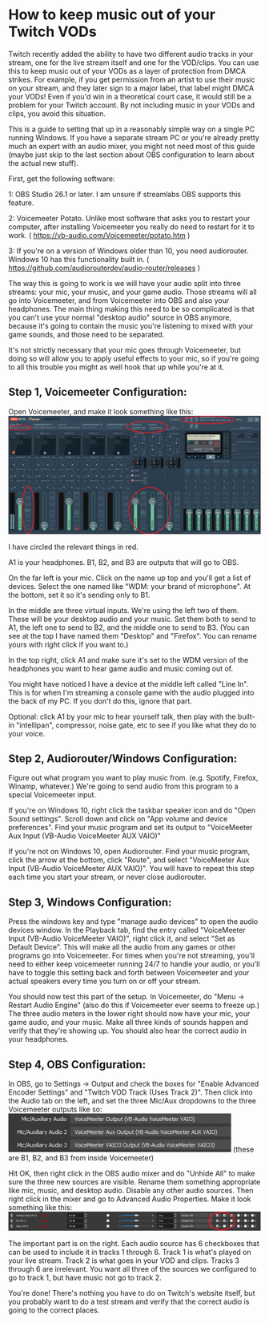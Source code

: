 # How to keep music out of your Twitch VODs

Twitch recently added the ability to have two different audio tracks in your stream, one for the live stream itself and one for the VOD/clips. You can use this to keep music out of your VODs as a layer of protection from DMCA strikes. For example, if you get permission from an artist to use their music on your stream, and they later sign to a major label, that label might DMCA your VODs! Even if you'd win in a theoretical court case, it would still be a problem for your Twitch account. By not including music in your VODs and clips, you avoid this situation.

This is a guide to setting that up in a reasonably simple way on a single PC running Windows. If you have a separate stream PC or you're already pretty much an expert with an audio mixer, you might not need most of this guide (maybe just skip to the last section about OBS configuration to learn about the actual new stuff).

First, get the following software:

1: OBS Studio 26.1 or later. I am unsure if streamlabs OBS supports this feature.

2: Voicemeeter Potato. Unlike most software that asks you to restart your computer, after installing Voicemeeter you really do need to restart for it to work. ( https://vb-audio.com/Voicemeeter/potato.htm )

3: If you're on a version of Windows older than 10, you need audiorouter. Windows 10 has this functionality built in. ( https://github.com/audiorouterdev/audio-router/releases )

The way this is going to work is we will have your audio split into three streams: your mic, your music, and your game audio. Those streams will all go into Voicemeeter, and from Voicemeeter into OBS and also your headphones. The main thing making this need to be so complicated is that you can't use your normal "desktop audio" source in OBS anymore, because it's going to contain the music you're listening to mixed with your game sounds, and those need to be separated. 

It's not strictly necessary that your mic goes through Voicemeeter, but doing so will allow you to apply useful effects to your mic, so if you're going to all this trouble you might as well hook that up while you're at it.

## Step 1, Voicemeeter Configuration:

Open Voicemeeter, and make it look something like this:
![voicemeeter](/img/voicemeeter.png)

I have circled the relevant things in red. 

A1 is your headphones. B1, B2, and B3 are outputs that will go to OBS.

On the far left is your mic. Click on the name up top and you'll get a list of devices. Select the one named like "WDM: your brand of microphone". At the bottom, set it so it's sending only to B1.

In the middle are three virtual inputs. We're using the left two of them. These will be your desktop audio and your music. Set them both to send to A1, the left one to send to B2, and the middle one to send to B3. (You can see at the top I have named them "Desktop" and "Firefox". You can rename yours with right click if you want to.)

In the top right, click A1 and make sure it's set to the WDM version of the headphones you want to hear game audio and music coming out of.

You might have noticed I have a device at the middle left called "Line In". This is for when I'm streaming a console game with the audio plugged into the back of my PC. If you don't do this, ignore that part.

Optional: click A1 by your mic to hear yourself talk, then play with the built-in "intellipan", compressor, noise gate, etc to see if you like what they do to your voice.

## Step 2, Audiorouter/Windows Configuration:

Figure out what program you want to play music from. (e.g. Spotify, Firefox, Winamp, whatever.) We're going to send audio from this program to a special Voicemeeter input.

If you're on Windows 10, right click the taskbar speaker icon and do "Open Sound settings". Scroll down and click on "App volume and device preferences". Find your music program and set its output to "VoiceMeeter Aux Input (VB-Audio VoiceMeeter AUX VAIO)"

If you're not on Windows 10, open Audiorouter. Find your music program, click the arrow at the bottom, click "Route", and select "VoiceMeeter Aux Input (VB-Audio VoiceMeeter AUX VAIO)". You will have to repeat this step each time you start your stream, or never close audiorouter.

## Step 3, Windows Configuration:

Press the windows key and type "manage audio devices" to open the audio devices window. In the Playback tab, find the entry called "VoiceMeeter Input (VB-Audio VoiceMeeter VAIO)", right click it, and select "Set as Default Device". This will make all the audio from any games or other programs go into Voicemeeter. For times when you're not streaming, you'll need to either keep voicemeeter running 24/7 to handle your audio, or you'll have to toggle this setting back and forth between Voicemeeter and your actual speakers every time you turn on or off your stream. 

You should now test this part of the setup. In Voicemeeter, do "Menu -> Restart Audio Engine" (also do this if Voicemeeter ever seems to freeze up.) The three audio meters in the lower right should now have your mic, your game audio, and your music. Make all three kinds of sounds happen and verify that they're showing up. You should also hear the correct audio in your headphones.

## Step 4, OBS Configuration:

In OBS, go to Settings -> Output and check the boxes for "Enable Advanced Encoder Settings" and "Twitch VOD Track (Uses Track 2)". Then click into the Audio tab on the left, and set the three Mic/Aux dropdowns to the three Voicemeeter outputs like so: 
![obs](/img/obsmicaux.png)
(these are B1, B2, and B3 from inside Voicemeeter)

Hit OK, then right click in the OBS audio mixer and do "Unhide All" to make sure the three new sources are visible. Rename them something appropriate like mic, music, and desktop audio. Disable any other audio sources. Then right click in the mixer and go to Advanced Audio Properties. Make it look something like this:
![obs](/img/obsadvanced.png)

The important part is on the right. Each audio source has 6 checkboxes that can be used to include it in tracks 1 through 6. Track 1 is what's played on your live stream. Track 2 is what goes in your VOD and clips. Tracks 3 through 6 are irrelevant. You want all three of the sources we configured to go to track 1, but have music not go to track 2.

You're done! There's nothing you have to do on Twitch's website itself, but you probably want to do a test stream and verify that the correct audio is going to the correct places.
